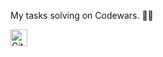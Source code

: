 My tasks solving on Codewars. 👨‍🎓

<img alt="GitHub commit activity" src="https://img.shields.io/github/commit-activity/y/tamga05/My_Codewars?style=flat-square" height="27">
